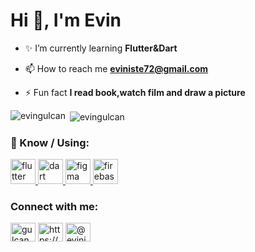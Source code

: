 
<h1 align="left">Hi 👋, I'm Evin </h1>

- ✨ I’m currently learning **Flutter&Dart**

- 📫 How to reach me **eviniste72@gmail.com**

- ⚡ Fun fact **I read book,watch film and draw a picture**


<p><img align="left" src="https://github-readme-stats.vercel.app/api/top-langs?username=evingulcan&show_icons=true&locale=en&layout=compact" alt="evingulcan" /></p>

<p>&nbsp;<img align="center" src="https://github-readme-stats.vercel.app/api?username=evingulcan&show_icons=true&locale=en" alt="evingulcan" /></p>


<h3 align="left">🧠 Know / Using:</h3>
<p align="left">
<a href="https://flutter.dev" target="_blank" rel="noreferrer"> <img src="https://www.vectorlogo.zone/logos/flutterio/flutterio-icon.svg" alt="flutter" width="40" height="40"/> </a> 
<a href="https://dart.dev" target="_blank" rel="noreferrer"> <img src="https://www.vectorlogo.zone/logos/dartlang/dartlang-icon.svg" alt="dart" width="40"height="40"/> </a>
<a href="https://www.figma.com/" target="_blank" rel="noreferrer"> <img src="https://www.vectorlogo.zone/logos/figma/figma-icon.svg" alt="figma" width="40" height="40"/> </a> 
<a href="https://firebase.google.com/" target="_blank" rel="noreferrer"> <img src="https://www.vectorlogo.zone/logos/firebase/firebase-icon.svg" alt="firebase" width="40" height="40"/> </a> 
</p>

<h3 align="left">Connect with me:</h3>
<p align="left">
<a href="https://twitter.com/gulcan_evin" target="blank"><img align="center" src="https://raw.githubusercontent.com/rahuldkjain/github-profile-readme-generator/master/src/images/icons/Social/twitter.svg" alt="gulcan_evin" height="30" width="40" /></a>
<a href="https://linkedin.com/in/https://www.linkedin.com/in/evingulcan/" target="blank"><img align="center" src="https://raw.githubusercontent.com/rahuldkjain/github-profile-readme-generator/master/src/images/icons/Social/linked-in-alt.svg" alt="https://www.linkedin.com/in/evingulcan/" height="30" width="40" /></a>
<a href="https://medium.com/@eviniste72" target="blank"><img align="center" src="https://raw.githubusercontent.com/rahuldkjain/github-profile-readme-generator/master/src/images/icons/Social/medium.svg" alt="@eviniste72" height="30" width="40" /></a>
</p>
